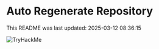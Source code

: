 # Auto Regenerate Repository

This README was last updated: 2025-03-12 08:36:15

 ![TryHackMe](https://tryhackme.com/badge/533634)